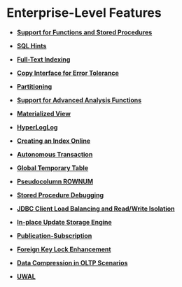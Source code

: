 # Enterprise-Level Features<a name="EN-US_TOPIC_0000001135548517"></a>

-   **[Support for Functions and Stored Procedures](support-for-functions-and-stored-procedures.md)**  

-   **[SQL Hints](sql-hints.md)**  

-   **[Full-Text Indexing](full-text-indexing.md)**  

-   **[Copy Interface for Error Tolerance](copy-interface-for-error-tolerance.md)**  

-   **[Partitioning](partitioning.md)**  

-   **[Support for Advanced Analysis Functions](support-for-advanced-analysis-functions.md)**  

-   **[Materialized View](materialized-view.md)**  

-   **[HyperLogLog](hyperloglog.md)**  

-   **[Creating an Index Online](creating-an-index-online.md)**  

-   **[Autonomous Transaction](autonomous-transaction.md)**  

-   **[Global Temporary Table](global-temporary-table.md)**   

-   **[Pseudocolumn ROWNUM](pseudocolumn-rownum.md)**  

-   **[Stored Procedure Debugging](stored-procedure-debugging.md)**  

-   **[JDBC Client Load Balancing and Read/Write Isolation](jdbc-client-load-balancing-and-read-write-isolation.md)**

-   **[In-place Update Storage Engine](in-place-update-storage-engine.md)**

-   **[Publication-Subscription](publication-subscription.md)**

-   **[Foreign Key Lock Enhancement](foreign-key-lock-enhancement.md)**

-   **[Data Compression in OLTP Scenarios](data-compression-in-oltp-scenarios.md)**

-   **[UWAL](uwal.md)** 

